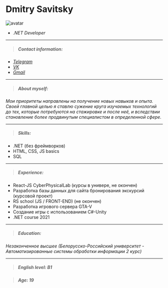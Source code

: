 # Dmitry Savitsky

![avatar](https://sun9-68.userapi.com/impg/vxZS6rzarE_N2MzYeNwbzSKYQYcKwk3Mm1S9LQ/n-zTXegnPzw.jpg?size=1101x801&quality=96&sign=cb85592e734075d590e8d07894845740&type=album)

* *.NET  Developer*


********** 
> ##### Contact information:
* [*Telegram*](https://t.me/ID11119 "@ㅤ")
* [*VK*](https://vk.com/id679809661 "Дмитрий Савицкий")
* [*Gmail*](dmsw0rk333@gmail.com "Dmitry Savitsky")

*********

> ##### About myself:
*Мои приоритеты направлены на получение новых навыков и опыта. Своей главной целью я ставлю сужение круга изучаемых технологий до тех, которые потребуются на стажировке и после неё, и вследствии становление более продвинутым специалистом в определенной сфере.*

*********

> ##### Skills:
* .NET (без фреймворков)
* HTML, CSS, JS basics
* SQL

*********

> ##### Experience:
* React-JS CyberPhysicalLab (курсы в универе, не окончен)
* Разработка базы данных для сайта бронирования экскурсий (курсовой проект)
* RS school (JS / FRONT-END) (не окончен)
* Разработка игрового сервера GTA-V
* Создание игры с использованием C#-Unity
* .NET course 2021

*********

> ##### Education:
*Незаконченное высшее (Белорусско-Российский университет - Автоматизированные системы обработки информации 2 курс)*

*********

> ##### English level: B1

> ##### Age: 19
